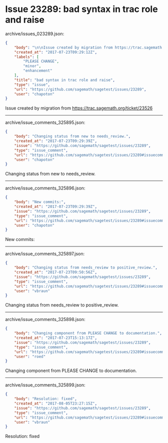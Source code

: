 # Issue 23289: bad syntax in trac role and raise

archive/issues_023289.json:
```json
{
    "body": "\n\nIssue created by migration from https://trac.sagemath.org/ticket/23526\n\n",
    "created_at": "2017-07-23T09:29:12Z",
    "labels": [
        "PLEASE CHANGE",
        "minor",
        "enhancement"
    ],
    "title": "bad syntax in trac role and raise",
    "type": "issue",
    "url": "https://github.com/sagemath/sagetest/issues/23289",
    "user": "chapoton"
}
```


Issue created by migration from https://trac.sagemath.org/ticket/23526





---

archive/issue_comments_325895.json:
```json
{
    "body": "Changing status from new to needs_review.",
    "created_at": "2017-07-23T09:29:39Z",
    "issue": "https://github.com/sagemath/sagetest/issues/23289",
    "type": "issue_comment",
    "url": "https://github.com/sagemath/sagetest/issues/23289#issuecomment-325895",
    "user": "chapoton"
}
```

Changing status from new to needs_review.



---

archive/issue_comments_325896.json:
```json
{
    "body": "New commits:",
    "created_at": "2017-07-23T09:29:39Z",
    "issue": "https://github.com/sagemath/sagetest/issues/23289",
    "type": "issue_comment",
    "url": "https://github.com/sagemath/sagetest/issues/23289#issuecomment-325896",
    "user": "chapoton"
}
```

New commits:



---

archive/issue_comments_325897.json:
```json
{
    "body": "Changing status from needs_review to positive_review.",
    "created_at": "2017-07-23T09:50:56Z",
    "issue": "https://github.com/sagemath/sagetest/issues/23289",
    "type": "issue_comment",
    "url": "https://github.com/sagemath/sagetest/issues/23289#issuecomment-325897",
    "user": "vbraun"
}
```

Changing status from needs_review to positive_review.



---

archive/issue_comments_325898.json:
```json
{
    "body": "Changing component from PLEASE CHANGE to documentation.",
    "created_at": "2017-07-23T15:13:17Z",
    "issue": "https://github.com/sagemath/sagetest/issues/23289",
    "type": "issue_comment",
    "url": "https://github.com/sagemath/sagetest/issues/23289#issuecomment-325898",
    "user": "roed"
}
```

Changing component from PLEASE CHANGE to documentation.



---

archive/issue_comments_325899.json:
```json
{
    "body": "Resolution: fixed",
    "created_at": "2017-08-05T23:27:15Z",
    "issue": "https://github.com/sagemath/sagetest/issues/23289",
    "type": "issue_comment",
    "url": "https://github.com/sagemath/sagetest/issues/23289#issuecomment-325899",
    "user": "vbraun"
}
```

Resolution: fixed
